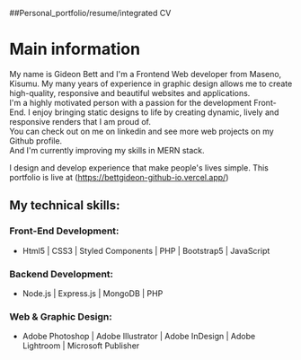 ##Personal_portfolio/resume/integrated CV

# Main information


My name is Gideon Bett and I'm a Frontend Web developer from Maseno, Kisumu.
My many years of experience in  graphic design allows me to create high-quality, responsive and beautiful websites and applications.\
I'm a highly motivated person with a passion for the development Front-End. I enjoy bringing static designs to life by creating dynamic, lively and responsive renders that I am proud of.\
You can check out on me on linkedin and see more web projects on my Github profile.\
And I'm currently improving my skills in MERN stack.

I design and develop experience that make people's lives simple.
This portfolio is live at (https://bettgideon-github-io.vercel.app/)

##  My technical skills: 

### Front-End Development:
- Html5 | CSS3 | Styled Components | PHP | Bootstrap5 | JavaScript 

### Backend Development:
- Node.js | Express.js | MongoDB | PHP

### Web & Graphic Design: 

- Adobe Photoshop | Adobe Illustrator | Adobe InDesign | Adobe Lightroom | Microsoft Publisher

